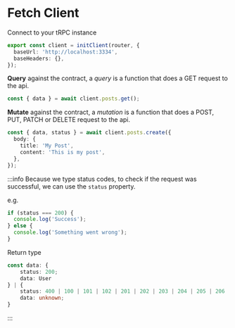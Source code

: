 # Fetch Client

Connect to your tRPC instance

```typescript
export const client = initClient(router, {
  baseUrl: 'http://localhost:3334',
  baseHeaders: {},
});
```

**Query** against the contract, a _query_ is a function that does a GET request to the api.

```typescript
const { data } = await client.posts.get();
```

**Mutate** against the contract, a _mutation_ is a function that does a POST, PUT, PATCH or DELETE request to the api.

```typescript
const { data, status } = await client.posts.create({
  body: {
    title: 'My Post',
    content: 'This is my post',
  },
});
```

:::info
Because we type status codes, to check if the request was successful, we can use the `status` property.

e.g.

```typescript
if (status === 200) {
  console.log('Success');
} else {
  console.log('Something went wrong');
}
```

Return type

```typescript
const data: {
    status: 200;
    data: User
} | {
    status: 400 | 100 | 101 | 102 | 201 | 202 | 203 | 204 | 205 | 206 | 207 | 300 | 301 | 302 | 303 | 304 | 305 | 307 | ... 36 more ... | 511;
    data: unknown;
}
```

:::
